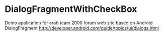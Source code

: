 DialogFragmentWithCheckBox
==========================

Demo application for arab team 2000 forum web site
based on Android DialogFragment
http://developer.android.com/guide/topics/ui/dialogs.html
